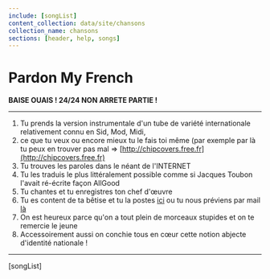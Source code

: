 ```yaml
---
include: [songList]
content_collection: data/site/chansons
collection_name: chansons
sections: [header, help, songs]
---
```


# Pardon My French

**BAISE OUAIS ! 24/24 NON ARRETE PARTIE !**

---

1. Tu prends la version instrumentale d'un tube de variété internationale relativement connu en Sid, Mod, Midi,
2. ce que tu veux ou encore mieux tu le fais toi même (par exemple par là tu peux en trouver pas mal => [http://chipcovers.free.fr](http://chipcovers.free.fr)
3. Tu trouves les paroles dans le néant de l'INTERNET
4. Tu les traduis le plus littéralement possible comme si Jacques Toubon l'avait ré-écrite façon AllGood
5. Tu chantes et tu enregistres ton chef d'œuvre
6. Tu es content de ta bêtise et tu la postes [ici](http://www.musiques-incongrues.net/forum/discussion/1869/projet-de-compilation-pardon-my-french-jai-toubon) ou tu nous préviens par mail [là](mailto:toubon@pardon-my-french.fr)
7. On est heureux parce qu'on a tout plein de morceaux stupides et on te remercie le jeune
8. Accessoirement aussi on conchie tous en cœur cette notion abjecte d'identité nationale !

---

[songList]
